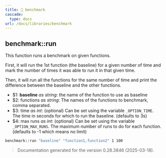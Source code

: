 ```yaml
---
title: 📂 benchmark
cascade:
  type: docs
url: /docs/libraries/benchmark
---
```


## benchmark::run

This function runs a benchmark on given functions.

First, it will run the 1st function (the baseline) for a given number of time and
mark the number of times it was able to run it in that given time.

Then, it will run all the functions for the same number of time and
print the difference between the baseline and the other functions.

- $1: **baseline** _as string_:
      the name of the function to use as baseline
- $2: functions _as string_:
      The names of the functions to benchmark, comma separated.
- $3: time _as int_:
      (optional) Can be set using the variable `_OPTION_TIME`.
      The time in seconds for which to run the baseline.
      (defaults to 3s)
- $4: max runs _as int_:
      (optional) Can be set using the variable `_OPTION_MAX_RUNS`.
      The maximum number of runs to do for each function.
      (defaults to -1 which means no limit)

```bash
benchmark::run "baseline" "function1,function2" 1 100
```

> Documentation generated for the version 0.28.3846 (2025-03-18).
